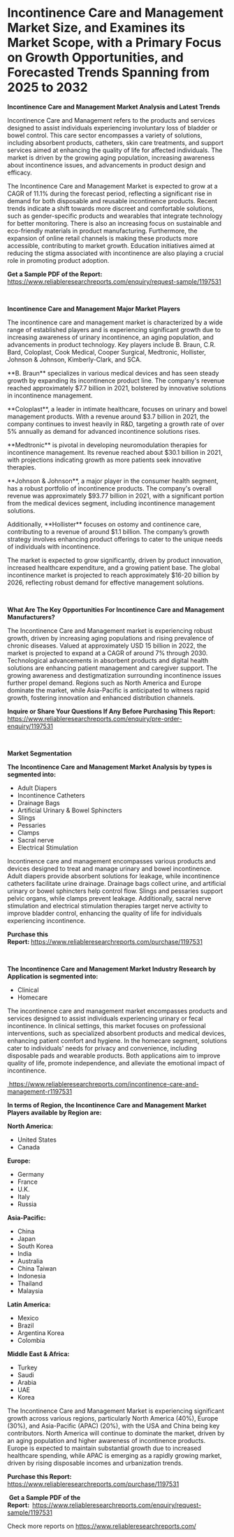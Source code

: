 <p><h1>Incontinence Care and Management Market Size, and Examines its Market Scope, with a Primary Focus on Growth Opportunities, and Forecasted Trends Spanning from 2025 to 2032</h1></p><p><strong>Incontinence Care and Management Market Analysis and Latest Trends</strong></p>
<p><p>Incontinence Care and Management refers to the products and services designed to assist individuals experiencing involuntary loss of bladder or bowel control. This care sector encompasses a variety of solutions, including absorbent products, catheters, skin care treatments, and support services aimed at enhancing the quality of life for affected individuals. The market is driven by the growing aging population, increasing awareness about incontinence issues, and advancements in product design and efficacy.</p><p>The Incontinence Care and Management Market is expected to grow at a CAGR of 11.1% during the forecast period, reflecting a significant rise in demand for both disposable and reusable incontinence products. Recent trends indicate a shift towards more discreet and comfortable solutions, such as gender-specific products and wearables that integrate technology for better monitoring. There is also an increasing focus on sustainable and eco-friendly materials in product manufacturing. Furthermore, the expansion of online retail channels is making these products more accessible, contributing to market growth. Education initiatives aimed at reducing the stigma associated with incontinence are also playing a crucial role in promoting product adoption.</p></p>
<p><strong>Get a Sample PDF of the Report:&nbsp;</strong> <a href="https://www.reliableresearchreports.com/enquiry/request-sample/1197531?utm_campaign=3040&utm_medium=2&utm_source=Github&utm_content=ia&utm_term=05032025&utm_id=incontinence-care-and-management">https://www.reliableresearchreports.com/enquiry/request-sample/1197531</a></p>
<p>&nbsp;</p>
<p><strong>Incontinence Care and Management Major Market Players</strong></p>
<p><p>The incontinence care and management market is characterized by a wide range of established players and is experiencing significant growth due to increasing awareness of urinary incontinence, an aging population, and advancements in product technology. Key players include B. Braun, C.R. Bard, Coloplast, Cook Medical, Cooper Surgical, Medtronic, Hollister, Johnson & Johnson, Kimberly-Clark, and SCA.</p><p>**B. Braun** specializes in various medical devices and has seen steady growth by expanding its incontinence product line. The company's revenue reached approximately $7.7 billion in 2021, bolstered by innovative solutions in incontinence management.</p><p>**Coloplast**, a leader in intimate healthcare, focuses on urinary and bowel management products. With a revenue around $3.7 billion in 2021, the company continues to invest heavily in R&D, targeting a growth rate of over 5% annually as demand for advanced incontinence solutions rises.</p><p>**Medtronic** is pivotal in developing neuromodulation therapies for incontinence management. Its revenue reached about $30.1 billion in 2021, with projections indicating growth as more patients seek innovative therapies.</p><p>**Johnson & Johnson**, a major player in the consumer health segment, has a robust portfolio of incontinence products. The company's overall revenue was approximately $93.77 billion in 2021, with a significant portion from the medical devices segment, including incontinence management solutions.</p><p>Additionally, **Hollister** focuses on ostomy and continence care, contributing to a revenue of around $1.1 billion. The company’s growth strategy involves enhancing product offerings to cater to the unique needs of individuals with incontinence.</p><p>The market is expected to grow significantly, driven by product innovation, increased healthcare expenditure, and a growing patient base. The global incontinence market is projected to reach approximately $16-20 billion by 2026, reflecting robust demand for effective management solutions.</p></p>
<p>&nbsp;</p>
<p><strong>What Are The Key Opportunities For Incontinence Care and Management Manufacturers?</strong></p>
<p><p>The Incontinence Care and Management market is experiencing robust growth, driven by increasing aging populations and rising prevalence of chronic diseases. Valued at approximately USD 15 billion in 2022, the market is projected to expand at a CAGR of around 7% through 2030. Technological advancements in absorbent products and digital health solutions are enhancing patient management and caregiver support. The growing awareness and destigmatization surrounding incontinence issues further propel demand. Regions such as North America and Europe dominate the market, while Asia-Pacific is anticipated to witness rapid growth, fostering innovation and enhanced distribution channels.</p></p>
<p><strong>Inquire or Share Your Questions If Any Before Purchasing This Report:</strong> <a href="https://www.reliableresearchreports.com/enquiry/pre-order-enquiry/1197531?utm_campaign=3040&utm_medium=2&utm_source=Github&utm_content=ia&utm_term=05032025&utm_id=incontinence-care-and-management">https://www.reliableresearchreports.com/enquiry/pre-order-enquiry/1197531</a></p>
<p>&nbsp;</p>
<p><strong>Market Segmentation</strong></p>
<p><strong>The Incontinence Care and Management Market Analysis by types is segmented into:</strong></p>
<p><ul><li>Adult Diapers</li><li>Incontinence Catheters</li><li>Drainage Bags</li><li>Artificial Urinary & Bowel Sphincters</li><li>Slings</li><li>Pessaries</li><li>Clamps</li><li>Sacral nerve</li><li>Electrical Stimulation</li></ul></p>
<p><p>Incontinence care and management encompasses various products and devices designed to treat and manage urinary and bowel incontinence. Adult diapers provide absorbent solutions for leakage, while incontinence catheters facilitate urine drainage. Drainage bags collect urine, and artificial urinary or bowel sphincters help control flow. Slings and pessaries support pelvic organs, while clamps prevent leakage. Additionally, sacral nerve stimulation and electrical stimulation therapies target nerve activity to improve bladder control, enhancing the quality of life for individuals experiencing incontinence.</p></p>
<p><strong>Purchase this Report:&nbsp;</strong><a href="https://www.reliableresearchreports.com/purchase/1197531?utm_campaign=3040&utm_medium=2&utm_source=Github&utm_content=ia&utm_term=05032025&utm_id=incontinence-care-and-management">https://www.reliableresearchreports.com/purchase/1197531</a></p>
<p>&nbsp;</p>
<p><strong>The Incontinence Care and Management Market Industry Research by Application is segmented into:</strong></p>
<p><ul><li>Clinical</li><li>Homecare</li></ul></p>
<p><p>The incontinence care and management market encompasses products and services designed to assist individuals experiencing urinary or fecal incontinence. In clinical settings, this market focuses on professional interventions, such as specialized absorbent products and medical devices, enhancing patient comfort and hygiene. In the homecare segment, solutions cater to individuals' needs for privacy and convenience, including disposable pads and wearable products. Both applications aim to improve quality of life, promote independence, and alleviate the emotional impact of incontinence.</p></p>
<p><a href="https://www.reliableresearchreports.com/incontinence-care-and-management-r1197531?utm_campaign=3040&utm_medium=2&utm_source=Github&utm_content=ia&utm_term=05032025&utm_id=incontinence-care-and-management">&nbsp;https://www.reliableresearchreports.com/incontinence-care-and-management-r1197531</a></p>
<p><strong>In terms of Region, the Incontinence Care and Management Market Players available by Region are:</strong></p>
<p>
    <p> <strong> North America: </strong>
        <ul>
            <li>United States</li>
            <li>Canada</li>
        </ul>
        </p> 
    <p> <strong> Europe: </strong>
        <ul>
            <li>Germany</li>
            <li>France</li>
            <li>U.K.</li>
            <li>Italy</li>
            <li>Russia</li>
        </ul>
        </p> 
    <p> <strong> Asia-Pacific: </strong>
        <ul>
            <li>China</li>
            <li>Japan</li>
            <li>South Korea</li>
            <li>India</li>
            <li>Australia</li>
            <li>China Taiwan</li>
            <li>Indonesia</li>
            <li>Thailand</li>
            <li>Malaysia</li>
        </ul>
        </p> 
    <p> <strong> Latin America: </strong>
        <ul>
            <li>Mexico</li>
            <li>Brazil</li>
            <li>Argentina Korea</li>
            <li>Colombia</li>
        </ul>
        </p> 
    <p> <strong> Middle East & Africa: </strong>
        <ul>
            <li>Turkey</li>
            <li>Saudi</li>
            <li>Arabia</li>
            <li>UAE</li>
            <li>Korea</li>
        </ul>
    </p>
    </p>
<p><p>The Incontinence Care and Management Market is experiencing significant growth across various regions, particularly North America (40%), Europe (30%), and Asia-Pacific (APAC) (20%), with the USA and China being key contributors. North America will continue to dominate the market, driven by an aging population and higher awareness of incontinence products. Europe is expected to maintain substantial growth due to increased healthcare spending, while APAC is emerging as a rapidly growing market, driven by rising disposable incomes and urbanization trends.</p></p>
<p><strong>Purchase this Report: </strong><a href="https://www.reliableresearchreports.com/purchase/1197531?utm_campaign=3040&utm_medium=2&utm_source=Github&utm_content=ia&utm_term=05032025&utm_id=incontinence-care-and-management">https://www.reliableresearchreports.com/purchase/1197531</a></p>
<p>&nbsp;<strong>Get a Sample PDF of the Report:&nbsp;&nbsp;</strong><a href="https://www.reliableresearchreports.com/enquiry/request-sample/1197531?utm_campaign=3040&utm_medium=2&utm_source=Github&utm_content=ia&utm_term=05032025&utm_id=incontinence-care-and-management">https://www.reliableresearchreports.com/enquiry/request-sample/1197531</a></p>
<p><strong></strong></p>
<p>Check more reports on <a href="https://www.reliableresearchreports.com/?utm_campaign=3040&utm_medium=2&utm_source=Github&utm_content=ia&utm_term=05032025&utm_id=incontinence-care-and-management">https://www.reliableresearchreports.com/</a></p>